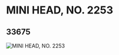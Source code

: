 # MINI HEAD, NO. 2253
## 33675
![MINI HEAD, NO. 2253](https://lc-www-live-s.legocdn.com/media/bricks/5/2/6189028.jpg)